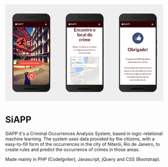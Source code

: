 ![SiAPP](https://github.com/arturguimaraes/SiAPP/blob/master/assets/img/siapp_mob.png?raw=true)

# SiAPP

<p>SiAPP it's a Criminal Occurrences Analysis System, based in logic-relational machine learning. The system uses data provided by the citizens, with a easy-to-fill form of the occurrences in the city of Niterói, Rio de Janeiro, to create rules and predict the occurrence of crimes in those areas.</p>
<p>Made mainly in PHP (CodeIgniter), Javascript, jQuery and CSS (Bootstrap).</p>
